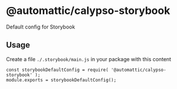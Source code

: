 # @automattic/calypso-storybook

Default config for Storybook

## Usage

Create a file `./.storybook/main.js` in your package with this content

```
const storybookDefaultConfig = require( '@automattic/calypso-storybook' );
module.exports = storybookDefaultConfig();
```
